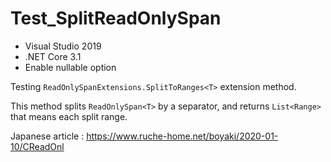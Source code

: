 # Test_SplitReadOnlySpan

* Visual Studio 2019
* .NET Core 3.1
* Enable nullable option

Testing <code>ReadOnlySpanExtensions.SplitToRanges&lt;T&gt;</code> extension method.

This method splits <code>ReadOnlySpan&lt;T&gt;</code> by a separator, and returns <code>List&lt;Range&gt;</code> that means each split range.

Japanese article : https://www.ruche-home.net/boyaki/2020-01-10/CReadOnl
